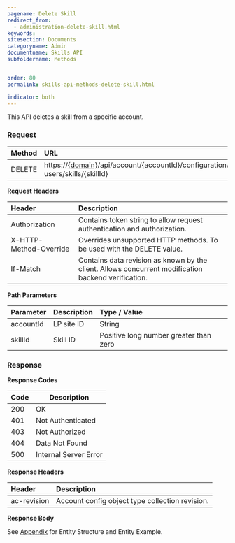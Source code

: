 ```yaml
---
pagename: Delete Skill
redirect_from:
  - administration-delete-skill.html
keywords:
sitesection: Documents
categoryname: Admin
documentname: Skills API
subfoldername: Methods


order: 80
permalink: skills-api-methods-delete-skill.html

indicator: both
---
```


This API deletes a skill from a specific account.

### Request

| Method | URL| 
 |:----- | :---- |
 |DELETE | https://[{domain}](/agent-domain-domain-api.html)/api/account/{accountId}/configuration/le-users/skills/{skillId} |

**Request Headers**

 |Header | Description |
 |:-------  | :------------- |
 |Authorization|  Contains token string to allow request authentication and authorization.  |
 |X-HTTP-Method-Override|  Overrides unsupported HTTP methods.  To be used with the DELETE value. |
 |If-Match|  Contains data revision as known by the client. Allows concurrent modification backend verification.  |

**Path Parameters**

 |Parameter|  Description | Type / Value |
 |:----------- | :-------------  |:------------- | 
 |accountId | LP site ID  |String  |
 |skillId | Skill ID  | Positive long number greater than zero |

### Response

**Response Codes** 

| Code | Description           |
|------|-----------------------|
| 200  | OK                    |
| 401  | Not Authenticated     |
| 403  | Not Authorized        |
| 404  | Data Not Found        |
| 500  | Internal Server Error |

**Response Headers**

 |Header  |Description |
| :-------  | :-----  |
| ac-revision | Account config object type collection revision. | 

**Response Body**

See [Appendix](aadministration-skills-appendix.html) for Entity Structure and Entity Example.
